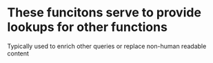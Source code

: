 # These funcitons serve to provide lookups for other functions

Typically used to enrich other queries or replace non-human readable content
